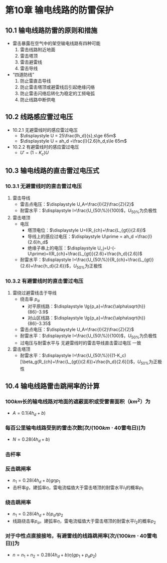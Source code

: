 # 第10章 输电线路的防雷保护

## 10.1 输电线路防雷的原则和措施

- 雷击暴露在空气中的架空输电线路有四种可能
  1. 雷击线路附近地面
  1. 雷击塔顶
  1. 雷击避雷线
  1. 雷击导线
- “四道防线”
  1. 防止雷直击导线
  1. 防止雷击塔顶或避雷线后引起绝缘闪络
  1. 防止雷击闪络后转化为稳定的工频电弧
  1. 防止线路中断供电

## 10.2 线路感应雷过电压

- 10.2.1 无避雷线时的感应雷过电压
  - $\displaystyle U = 25\frac{Ih_d}{s},s\ge 65m$
  - $\displaystyle U = ah_d =\frac{I}{2.6}h_d,s\le 65m$
- 10.2.2 有避雷线时的感应雷过电压
  - $\displaystyle U\prime = (1-K_c)U$

## 10.3 输电线路的直击雷过电压式

### 10.3.1 无避雷线时的直击雷过电压

1. 雷击导线
   - 雷击点电压：$\displaystyle U_A=\frac{I}{2}\frac{Z}{2}$
   - 耐雷水平：$\displaystyle I=\frac{U_{50\%}}{100}$，$U_{50\%}$为负极性
1. 雷击塔顶
   - 电压
     - 塔顶电位：$\displaystyle U=I(R_{ch}+\frac{L_{gt}}{2.6})$
     - 导线上的感应过电压：$\displaystyle U\prime = ah_d =\frac{I}{2.6}h_d$
     - 绝缘子串上的电压：$\displaystyle U_j=U-(-U\prime)=I(R_{ch}+\frac{L_{gt}}{2.6}+\frac{h_d}{2.6})$
   - 耐雷水平：$\displaystyle I=\frac{U_{50\%}}{R_{ch}+\frac{L_{gt}}{2.6}+\frac{h_d}{2.6}}$，$U_{50\%}$为正极性

### 10.3.2 有避雷线时的直击雷过电压

1. 雷绕过避雷线击于导线
   - 绕击率 $p_a$
      - 对平原线路：$\displaystyle \lg{p_a}=\frac{\alpha\sqrt{h}}{86}-3.9$
      - 对山区线路：$\displaystyle \lg{p_a}=\frac{\alpha\sqrt{h}}{86}-3.35$
   - 雷击点电压：$\displaystyle U_A=\frac{I}{2}\frac{Z}{2}$
   - 耐雷水平：$\displaystyle I=\frac{U_{50\%}}{100}$，$U_{50\%}$为负极性
   - 过电压与耐雷水平与 无避雷线时的雷击导线直击雷过电压 一致
1. 雷击塔顶
   - 耐雷水平：$\displaystyle I=\frac{U_{50\%}}{(1-K_c)[\beta_g(R_{ch}+\frac{L_{gt}}{2.6})+\frac{h_d}{2.6}]}$，$U_{50\%}$为正极性

## 10.4 输电线路雷击跳闸率的计算

### $100km$长的输电线路对地面的遮蔽面积或受雷害面积（$km^2$）为

- $A=0.1(4h_d+b)$

### 每百公里输电线路受到的雷击次数[次/($100km\cdot40$雷电日)]为

- $N=0.28(4h_d+b)$

### 击杆率

### 反击跳闸率

- $n_1 = 0.28(4h_d+b)g\eta p_1$
- 击杆率$g$，建弧率$\eta$，雷电流幅值大于雷击塔顶的耐雷水平$I_1$的概率$p_1$

### 绕击跳闸率

- $n_1 = 0.28(4h_d+b)p_a\eta p_2$
- 线路绕击率$p_a$，建弧率$\eta$，雷电流幅值大于雷击塔顶的耐雷水平$I_2$的概率$p_2$

### 对于中性点直接接地，有避雷线的线路跳闸率[次/($100km\cdot40$雷电日)]为

- $n=n_1+n_2=0.28(4h_d+b)\eta(gp_1+p_ap_2)$